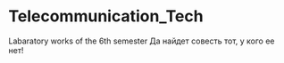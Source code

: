 # Telecommunication_Tech
Labaratory works of the 6th semester
Да найдет совесть тот, у кого ее нет!
